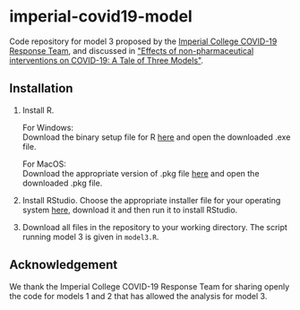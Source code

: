 # imperial-covid19-model
Code repository for model 3 proposed by the [Imperial College COVID-19 Response Team](https://mrc-ide.github.io/covid19estimates/#/), and discussed in ["Effects of non-pharmaceutical interventions on COVID-19: A Tale of Three Models"](https://www.medrxiv.org/content/10.1101/2020.07.22.20160341v2.full.pdf).

## Installation

1) Install R.

    For Windows:<br/>
    Download the binary setup file for R [here](https://cran.r-project.org/bin/windows/base/) and open the downloaded .exe file.
    
    For MacOS:<br/>
    Download the appropriate version of .pkg file [here](https://cran.r-project.org/bin/macosx/) and open the downloaded .pkg file.
    
2) Install RStudio.
    Choose the appropriate installer file for your operating system [here](https://rstudio.com/products/rstudio/), download it and then run it to install RStudio.
    
3) Download all files in the repository to your working directory. The script running model 3 is given in ``model3.R``.

## Acknowledgement
We thank the Imperial College COVID-19 Response Team for sharing openly the code for models 1 and 2 that has allowed the analysis for model 3.
